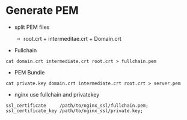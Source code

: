 # Generate PEM
- split PEM files
    * root.crt + intermeditae.crt + Domain.crt
      
- Fullchain
```
cat domain.crt intermediate.crt root.crt > fullchain.pem
```
- PEM Bundle
```
cat private.key domain.crt intermediate.crt root.crt > server.pem
```

- nginx use fullchain and privatekey
```
ssl_certificate     /path/to/nginx_ssl/fullchain.pem;
ssl_certificate_key /path/to/nginx_ssl/private.key;
```

